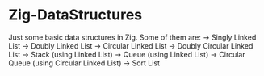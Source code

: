 # Zig-DataStructures


Just some basic data structures in Zig.
Some of them are: 
-> Singly Linked List
-> Doubly Linked List
-> Circular Linked List
-> Doubly Circular Linked List
-> Stack (using Linked List)
-> Queue (using Linked List)
-> Circular Queue (using Circular Linked List)
-> Sort List
